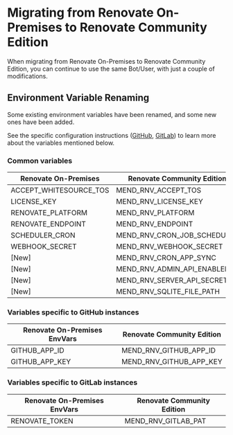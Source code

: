 # Migrating from Renovate On-Premises to Renovate Community Edition

When migrating from Renovate On-Premises to Renovate Community Edition, you can continue to use the same Bot/User, with just a couple of modifications.


## Environment Variable Renaming

Some existing environment variables have been renamed, and some new ones have been added.

See the specific configuration instructions ([GitHub](./configuration-github.md), [GitLab](./configuration-gitlab.md)) to learn more about the variables mentioned below.

### Common variables

| Renovate On-Premises   | Renovate Community Edition |
|------------------------|--|
| ACCEPT_WHITESOURCE_TOS | MEND_RNV_ACCEPT_TOS |
| LICENSE_KEY            | MEND_RNV_LICENSE_KEY |
| RENOVATE_PLATFORM      | MEND_RNV_PLATFORM |
| RENOVATE_ENDPOINT      | MEND_RNV_ENDPOINT |
| SCHEDULER_CRON         | MEND_RNV_CRON_JOB_SCHEDULER |
| WEBHOOK_SECRET | MEND_RNV_WEBHOOK_SECRET |
| [New]                  | MEND_RNV_CRON_APP_SYNC |
| [New]                  | MEND_RNV_ADMIN_API_ENABLED |
| [New]                  | MEND_RNV_SERVER_API_SECRET |
| [New]                  | MEND_RNV_SQLITE_FILE_PATH |

### Variables specific to GitHub instances
| Renovate On-Premises EnvVars | Renovate Community Edition |
|--|--|
| GITHUB_APP_ID | MEND_RNV_GITHUB_APP_ID |
| GITHUB_APP_KEY | MEND_RNV_GITHUB_APP_KEY |

### Variables specific to GitLab instances

| Renovate On-Premises EnvVars | Renovate Community Edition |
|--|--|
| RENOVATE_TOKEN | MEND_RNV_GITLAB_PAT |

